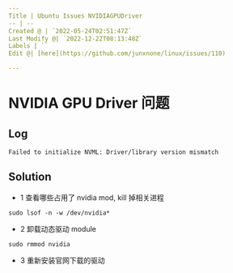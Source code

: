 ```yaml
---
Title | Ubuntu Issues NVIDIAGPUDriver
-- | --
Created @ | `2022-05-24T02:51:47Z`
Last Modify @| `2022-12-22T08:13:48Z`
Labels | ``
Edit @| [here](https://github.com/junxnone/linux/issues/110)

---
```

# NVIDIA GPU Driver 问题

## Log

```
Failed to initialize NVML: Driver/library version mismatch
```

## Solution

- 1 查看哪些占用了 nvidia mod, kill 掉相关进程

```
sudo lsof -n -w /dev/nvidia*
```

- 2 卸载动态驱动 module

```
sudo rmmod nvidia
```
- 3 重新安装官网下载的驱动


